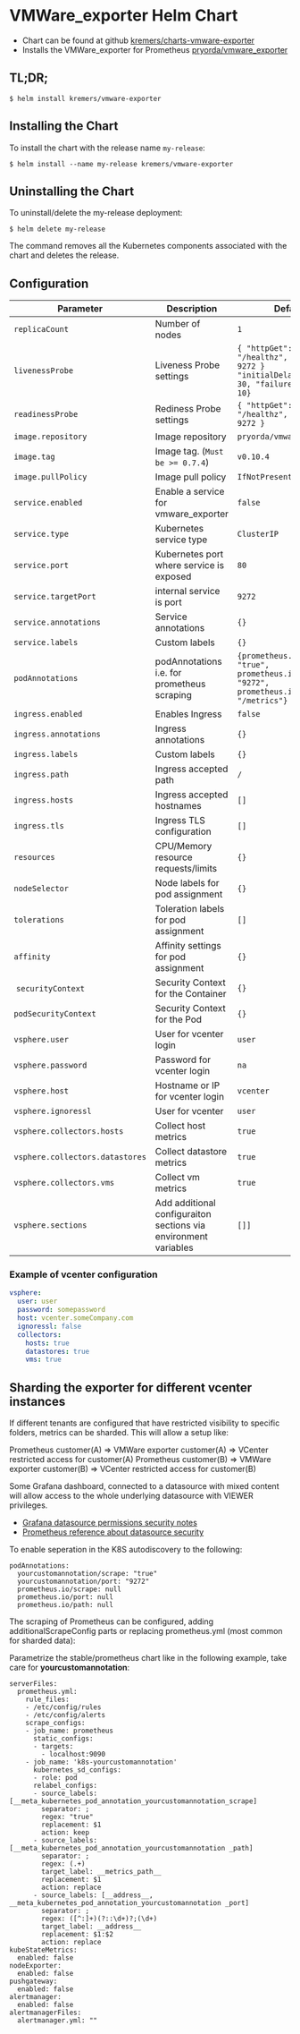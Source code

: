 # VMWare_exporter Helm Chart

* Chart can be found at github [kremers/charts-vmware-exporter](https://github.com/kremers/charts-vmware-exporter)
* Installs the VMWare_exporter for Prometheus [pryorda/vmware_exporter](https://github.com/pryorda/vmware_exporter)

## TL;DR;

```console
$ helm install kremers/vmware-exporter
```

## Installing the Chart

To install the chart with the release name `my-release`:

```console
$ helm install --name my-release kremers/vmware-exporter
```

## Uninstalling the Chart

To uninstall/delete the my-release deployment:

```console
$ helm delete my-release
```

The command removes all the Kubernetes components associated with the chart and deletes the release.


## Configuration

| Parameter                                 | Description                                   | Default                                                 |
|-------------------------------------------|-----------------------------------------------|---------------------------------------------------------|
| `replicaCount`                            | Number of nodes                               | `1`                                                     |
| `livenessProbe`                           | Liveness Probe settings                       | `{ "httpGet": { "path": "/healthz", "port": 9272 } "initialDelaySeconds": 30, "failureThreshold": 10}` |
| `readinessProbe`                          | Rediness Probe settings                       | `{ "httpGet": { "path": "/healthz", "port": 9272 }` |
| `image.repository`                        | Image repository                              | `pryorda/vmware_exporter`                               |
| `image.tag`                               | Image tag. (`Must be >= 0.7.4`)               | `v0.10.4`                                                |
| `image.pullPolicy`                        | Image pull policy                             | `IfNotPresent`                                          |
| `service.enabled`                         | Enable a service for vmware_exporter          | `false`                                                 |
| `service.type`                            | Kubernetes service type                       | `ClusterIP`                                             |
| `service.port`                            | Kubernetes port where service is exposed      | `80`                                                    |
| `service.targetPort`                      | internal service is port                      | `9272`                                                  |
| `service.annotations`                     | Service annotations                           | `{}`                                                    |
| `service.labels`                          | Custom labels                                 | `{}`                                                    |
| `podAnnotations`                          | podAnnotations i.e. for prometheus scraping   | `{prometheus.io/scrape: "true", prometheus.io/port: "9272", prometheus.io/path: "/metrics"}` |
| `ingress.enabled`                         | Enables Ingress                               | `false`                                                 |
| `ingress.annotations`                     | Ingress annotations                           | `{}`                                                    |
| `ingress.labels`                          | Custom labels                                 | `{}`                                                    |
| `ingress.path`                            | Ingress accepted path                         | `/`                                                     |
| `ingress.hosts`                           | Ingress accepted hostnames                    | `[]`                                                    |
| `ingress.tls`                             | Ingress TLS configuration                     | `[]`                                                    |
| `resources`                               | CPU/Memory resource requests/limits           | `{}`                                                    |
| `nodeSelector`                            | Node labels for pod assignment                | `{}`                                                    |
| `tolerations`                             | Toleration labels for pod assignment          | `[]`                                                    |
| `affinity`                                | Affinity settings for pod assignment          | `{}`                                                    |
| `securityContext`                         | Security Context for the Container            | `{}`                                                    |
| `podSecurityContext`                      | Security Context for the Pod                  | `{}`                                                    |
| `vsphere.user`                            | User for vcenter login                        | `user`                                                  |
| `vsphere.password`                        | Password for vcenter login                    | `na`                                                    |
| `vsphere.host`                            | Hostname or IP for vcenter login              | `vcenter`                                               |
| `vsphere.ignoressl`                       | User for vcenter                              | `user`                                                  |
| `vsphere.collectors.hosts`                | Collect host metrics                          | `true`                                                  |
| `vsphere.collectors.datastores`           | Collect datastore metrics                     | `true`                                                  |
| `vsphere.collectors.vms`                  | Collect vm metrics                            | `true`                                                  |
| `vsphere.sections`                        | Add additional configuraiton sections via environment variables                            | `[]]`                                                  |




### Example of vcenter configuration

```yaml
vsphere:
  user: user
  password: somepassword
  host: vcenter.someCompany.com
  ignoressl: false
  collectors:
    hosts: true
    datastores: true
    vms: true
```

## Sharding the exporter for different vcenter instances

If different tenants are configured that have restricted visibility to specific folders, metrics can be sharded.
This will allow a setup like:

Prometheus customer(A) => VMWare exporter customer(A) => VCenter restricted access for customer(A)
Prometheus customer(B) => VMWare exporter customer(B) => VCenter restricted access for customer(B)

Some Grafana dashboard, connected to a datasource with mixed content will allow access to the whole underlying datasource with VIEWER privileges.

- [Grafana datasource permissions security notes](https://grafana.com/docs/permissions/overview/#datasource-permissions)
- [Prometheus reference about datasource security](https://prometheus.io/docs/operating/security/#authentication-authorization-and-encryption)

To enable seperation in the K8S autodiscovery to the following:

    podAnnotations:
      yourcustomannotation/scrape: "true"
      yourcustomannotation/port: "9272"
      prometheus.io/scrape: null
      prometheus.io/port: null
      prometheus.io/path: null

The scraping of Prometheus can be configured, adding additionalScrapeConfig parts or replacing prometheus.yml (most common for sharded data):

Parametrize the stable/prometheus chart like in the following example, take care for **yourcustomannotation**:

    serverFiles:
      prometheus.yml:
        rule_files:
        - /etc/config/rules
        - /etc/config/alerts
        scrape_configs:
        - job_name: prometheus
          static_configs:
          - targets:
            - localhost:9090
        - job_name: 'k8s-yourcustomannotation'
          kubernetes_sd_configs:
          - role: pod
          relabel_configs:
          - source_labels: [__meta_kubernetes_pod_annotation_yourcustomannotation_scrape]
            separator: ;
            regex: "true"
            replacement: $1
            action: keep
          - source_labels: [__meta_kubernetes_pod_annotation_yourcustomannotation _path]
            separator: ;
            regex: (.+)
            target_label: __metrics_path__
            replacement: $1
            action: replace
          - source_labels: [__address__, __meta_kubernetes_pod_annotation_yourcustomannotation _port]
            separator: ;
            regex: ([^:]+)(?::\d+)?;(\d+)
            target_label: __address__
            replacement: $1:$2
            action: replace
    kubeStateMetrics:
      enabled: false
    nodeExporter:
      enabled: false
    pushgateway:
      enabled: false
    alertmanager:
      enabled: false
    alertmanagerFiles:
      alertmanager.yml: ""
